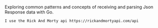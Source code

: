 Exploring common patterns and concepts of receiving and parsing 
Json Response data with Go.

	I use the Rick And Morty api https://rickandmortyapi.com/api
